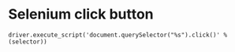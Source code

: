 # Selenium click button

	driver.execute_script('document.querySelector("%s").click()' % (selector))
